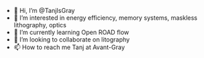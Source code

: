 - 👋 Hi, I’m @TanjIsGray
- 👀 I’m interested in energy efficiency, memory systems, maskless lithography, optics
- 🌱 I’m currently learning Open ROAD flow
- 💞️ I’m looking to collaborate on litography
- 📫 How to reach me Tanj at Avant-Gray

<!---
TanjIsGray/TanjIsGray is a ✨ special ✨ repository because its `README.md` (this file) appears on your GitHub profile.
You can click the Preview link to take a look at your changes.
--->
